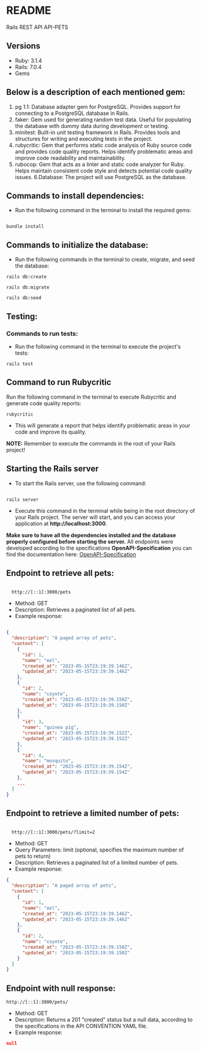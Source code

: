 # README

Rails REST API API-PETS

## Versions

- Ruby: 3.1.4
- Rails: 7.0.4
- Gems
## Below is a description of each mentioned gem:

1. pg 1.1: Database adapter gem for PostgreSQL. Provides support for connecting to a PostgreSQL database in Rails.
2. faker: Gem used for generating random test data. Useful for populating the database with dummy data during development or testing.
3. minitest: Built-in unit testing framework in Rails. Provides tools and structures for writing and executing tests in the project.
4. rubycritic: Gem that performs static code analysis of Ruby source code and provides code quality reports. Helps identify problematic areas and improve code readability and      maintainability.
5. rubocop: Gem that acts as a linter and static code analyzer for Ruby. Helps maintain consistent code style and detects potential code quality issues.
6.Database: The project will use PostgreSQL as the database.

## Commands to install dependencies:

- Run the following command in the terminal to install the required gems:

```shell

bundle install

```

## Commands to initialize the database:

- Run the following commands in the terminal to create, migrate, and seed the database:


```shell
rails db:create
```
```shell
rails db:migrate
```
```shell
rails db:seed
```

## Testing:
### Commands to run tests:
- Run the following command in the terminal to execute the project's tests:

```shell
rails test
```

## Command to run Rubycritic
Run the following command in the terminal to execute Rubycritic and generate code quality reports:

```shell
rubycritic
```

- This will generate a report that helps identify problematic areas in your code and improve its quality.

**NOTE:** Remember to execute the commands in the root of your Rails project!

## Starting the Rails server

- To start the Rails server, use the following command:

```shell

rails server

```


- Execute this command in the terminal while being in the root directory of your Rails project. The server will start, and you can access your application at **http://localhost:3000**.

**Make sure to have all the dependencies installed and the database properly configured before starting the server.**
All endpoints were developed  according to the specifications **OpenAPI-Specification**
you can find the documentation here:
[OpenAPI-Specification](https://github.com/OAI/OpenAPI-Specification/blob/main/examples/v3.0/petstore.yaml)
## Endpoint to retrieve all pets:

```shell

  http://[::1]:3000/pets

```

- Method: GET
- Description: Retrieves a paginated list of all pets.
- Example response:

```json

{
  "description": "A paged array of pets",
  "content": [
    {
      "id": 1,
      "name": "eel",
      "created_at": "2023-05-15T23:19:39.146Z",
      "updated_at": "2023-05-15T23:19:39.146Z"
    },
    {
      "id": 2,
      "name": "coyote",
      "created_at": "2023-05-15T23:19:39.150Z",
      "updated_at": "2023-05-15T23:19:39.150Z"
    },
    {
      "id": 3,
      "name": "guinea pig",
      "created_at": "2023-05-15T23:19:39.152Z",
      "updated_at": "2023-05-15T23:19:39.152Z"
    },
    {
      "id": 4,
      "name": "mosquito",
      "created_at": "2023-05-15T23:19:39.154Z",
      "updated_at": "2023-05-15T23:19:39.154Z"
    },
    ...
  ]
}
```
## Endpoint to retrieve a limited number of pets:

```shell

  http://[::1]:3000/pets/?limit=2

 ```
- Method: GET
- Query Parameters: limit (optional, specifies the maximum number of pets to return)
- Description: Retrieves a paginated list of a limited number of pets.
- Example response:

```json
{
  "description": "A paged array of pets",
  "content": [
    {
      "id": 1,
      "name": "eel",
      "created_at": "2023-05-15T23:19:39.146Z",
      "updated_at": "2023-05-15T23:19:39.146Z"
    },
    {
      "id": 2,
      "name": "coyote",
      "created_at": "2023-05-15T23:19:39.150Z",
      "updated_at": "2023-05-15T23:19:39.150Z"
    }
  ]
}
```
## Endpoint with null response:

 ```shell
 http://[::1]:3000/pets/
 ```
- Method: GET
- Description: Returns a 201 "created" status but a null data, according to the specifications in the API CONVENTION YAML file.
- Example response:

```json
null
```

